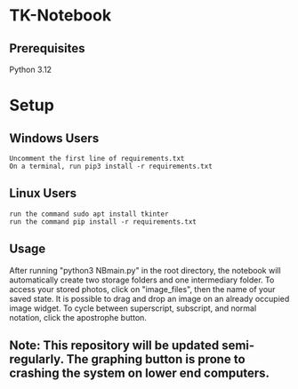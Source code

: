 # TK-Notebook 

## Prerequisites 

Python 3.12 

# Setup 

## Windows Users 
    Uncomment the first line of requirements.txt
    On a terminal, run pip3 install -r requirements.txt 

## Linux Users 
    run the command sudo apt install tkinter
    run the command pip install -r requirements.txt 


## Usage 
After running "python3 NBmain.py" in the root directory, the notebook will automatically create two storage folders and one intermediary folder. To access your stored photos, click on "image_files", then the name of your saved state. It is possible to drag and drop an image on an already occupied image widget. To cycle between superscript, subscript, and normal notation, click the apostrophe button. 


## Note: This repository will be updated semi-regularly. The graphing button is prone to crashing the system on lower end computers. 
